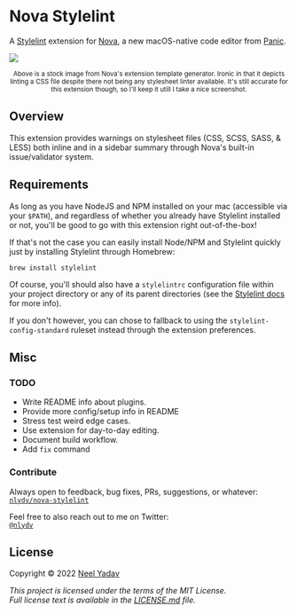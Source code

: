 # Nova Stylelint

A [Stylelint](https://stylelint.io) extension for [Nova](https://nova.app), a new macOS-native code editor from [Panic](https://panic.com).

![](https://nova.app/images/en/dark/editor.png)
<div style="text-align: center;"><sup>Above is a stock image from Nova's extension template generator. Ironic in that it depicts linting a CSS file despite there not being any stylesheet linter available. It's still accurate for this extension though, so I'll keep it utill I take a nice screenshot.</sup></div>

## Overview

This extension provides warnings on stylesheet files (CSS, SCSS, SASS, & LESS) both inline and in a sidebar summary through Nova's built-in issue/validator system.

## Requirements

As long as you have NodeJS and NPM installed on your mac (accessible via your `$PATH`), and regardless of whether you already have Stylelint installed or not, you'll be good to go with this extension right out-of-the-box!

If that's not the case you can easily install Node/NPM and Stylelint quickly just by installing Stylelint through Homebrew:
```
brew install stylelint
```

Of course, you'll should also have a `stylelintrc` configuration file within your project directory or any of its parent directories (see the [Stylelint docs](https://stylelint.io) for more info).

If you don't however, you can chose to fallback to using the `stylelint-config-standard` ruleset instead through the extension preferences.

## Misc
### TODO

* Write README info about plugins.
* Provide more config/setup info in README
* Stress test weird edge cases.
* Use extension for day-to-day editing.
* Document build workflow.
* Add `fix` command

### Contribute

Always open to feedback, bug fixes, PRs, suggestions, or whatever: <br>[`nlydv/nova-stylelint`](https://github.com/nlydv/stylelint)

Feel free to also reach out to me on Twitter: <br>[`@nlydv`](https://twitter.com/nlydv)

## License

Copyright © 2022 [Neel Yadav](https://neelyadav.com)

_This project is licensed under the terms of the MIT License._ <br>_Full license text is available in the [LICENSE.md](https://github.com/nlydv/nova-stylelint/blob/master/LICENSE.md) file._
